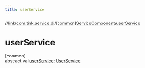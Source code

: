 ```yaml
---
title: userService
---
```

//[link](../../../index.html)/[com.tink.service.di](../index.html)/[[common]ServiceComponent](index.html)/[userService](user-service.html)



# userService



[common]\
abstract val [userService](user-service.html): [UserService](../../com.tink.service.authorization/[common]-user-service/index.html)





